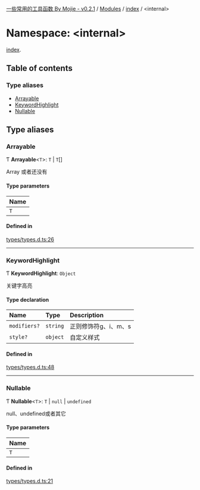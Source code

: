[一些常用的工具函数 By Mojie - v0.2.1](../README.md) / [Modules](../modules.md) / [index](index.md) / <internal\>

# Namespace: <internal\>

[index](index.md).<internal>

## Table of contents

### Type aliases

- [Arrayable](index._internal_.md#arrayable)
- [KeywordHighlight](index._internal_.md#keywordhighlight)
- [Nullable](index._internal_.md#nullable)

## Type aliases

### Arrayable

Ƭ **Arrayable**<`T`\>: `T` \| `T`[]

Array 或者还没有

#### Type parameters

| Name |
| :------ |
| `T` |

#### Defined in

[types/types.d.ts:26](https://github.com/mojiefong/utils/blob/d883fdf/types/types.d.ts#L26)

___

### KeywordHighlight

Ƭ **KeywordHighlight**: `Object`

关键字高亮

#### Type declaration

| Name | Type | Description |
| :------ | :------ | :------ |
| `modifiers?` | `string` | 正则修饰符g、i、m、s |
| `style?` | `object` | 自定义样式 |

#### Defined in

[types/types.d.ts:48](https://github.com/mojiefong/utils/blob/d883fdf/types/types.d.ts#L48)

___

### Nullable

Ƭ **Nullable**<`T`\>: `T` \| ``null`` \| `undefined`

null、undefined或者其它

#### Type parameters

| Name |
| :------ |
| `T` |

#### Defined in

[types/types.d.ts:21](https://github.com/mojiefong/utils/blob/d883fdf/types/types.d.ts#L21)

